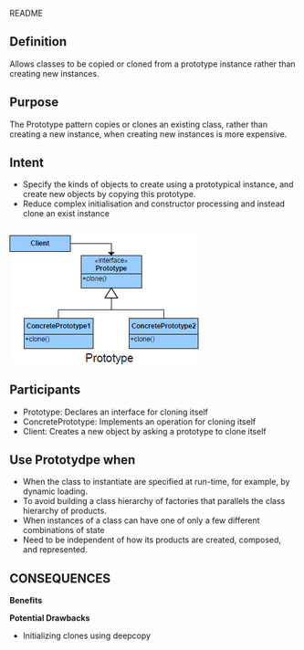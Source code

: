 README

## Definition ##
Allows classes to be copied or cloned from a prototype instance rather than creating new instances.

## Purpose ##

The Prototype pattern copies or clones an existing class, rather than creating
a new instance, when creating new instances is more expensive.

## Intent ##

*	Specify the kinds of objects to create using a prototypical instance, and create new objects by copying this prototype.
*	Reduce complex initialisation and constructor processing and instead clone an exist instance


##
![alt text](./Images/Prototype-1.md.png "Prototype")
##

## Participants ##

+	Prototype: Declares an interface for cloning itself
+	ConcretePrototype: Implements an operation for cloning itself
+	Client: Creates a new object by asking a prototype to clone itself

## Use Prototydpe when ##
+	When the class to instantiate are specified at run-time, for example, by dynamic loading.
+	To avoid building a class hierarchy of factories that parallels the class hierarchy of products.
+	When instances of a class can have one of only a few different combinations of state
+	Need to be independent of how its products are created, composed, and
represented.

## CONSEQUENCES ##

**Benefits**



**Potential Drawbacks**

+	Initializing clones using deepcopy

